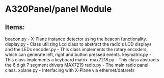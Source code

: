 # A320Panel/panel Module

## Items:
beacon.py        - X-Plane instance detector using the beacon functionality.
display.py       - Class utilizing Lcd class to abstract the radio's LCD displays and the LEDs
encoder.py       - This class implements the rotary encoders, which can generate left, right and button pressed events.
keymatrix.py     - This class implements a keyboard matrix.
max7218.py       - This class abstracts the 6 digit 7 segment drivers MAX7219
radio.py         - The main radio panel class.
xplane.py        - Interfacing with X-Plane via ethernet/datarefs
